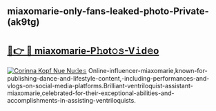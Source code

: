 ## miaxomarie-only-fans​-leaked-photo​-Private-(ak9tg)


# <h2><a href="https://mediaupload.pro?title=miaxomarie&ref=git">🔗👉 🔴 miaxomarie-P𝚑ot𝚘𝚜-V𝚒d𝚎o</a></h2>

[![Corinna Kopf Nue Nu𝚍e𝚜](https://i.imgur.com/0qMVB7G.gif)](https://mediaupload.pro?title=miaxomarie&ref=git)
Online-influencer-miaxomarie,known-for-publishing-dance-and-lifestyle-content,-including-performances-and-vlogs-on-social-media-platforms.Brilliant-ventriloquist-assistant-miaxomarie,celebrated-for-their-exceptional-abilities-and-accomplishments-in-assisting-ventriloquists.  